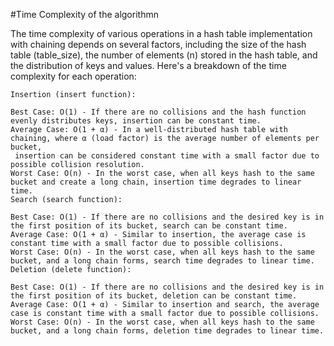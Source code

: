 #Time Complexity of the algorithmn
 
 
 The time complexity of various operations in a hash table implementation with chaining depends on several factors, including the size of the hash table (table_size), the number of elements (n) stored in the hash table, and the distribution of keys and values. Here's a breakdown of the time complexity for each operation:

    Insertion (insert function):

    Best Case: O(1) - If there are no collisions and the hash function evenly distributes keys, insertion can be constant time.
    Average Case: O(1 + α) - In a well-distributed hash table with chaining, where α (load factor) is the average number of elements per bucket,
     insertion can be considered constant time with a small factor due to possible collision resolution.
    Worst Case: O(n) - In the worst case, when all keys hash to the same bucket and create a long chain, insertion time degrades to linear time.
    Search (search function):

    Best Case: O(1) - If there are no collisions and the desired key is in the first position of its bucket, search can be constant time.
    Average Case: O(1 + α) - Similar to insertion, the average case is constant time with a small factor due to possible collisions.
    Worst Case: O(n) - In the worst case, when all keys hash to the same bucket, and a long chain forms, search time degrades to linear time.
    Deletion (delete function):

    Best Case: O(1) - If there are no collisions and the desired key is in the first position of its bucket, deletion can be constant time.
    Average Case: O(1 + α) - Similar to insertion and search, the average case is constant time with a small factor due to possible collisions.
    Worst Case: O(n) - In the worst case, when all keys hash to the same bucket, and a long chain forms, deletion time degrades to linear time.
